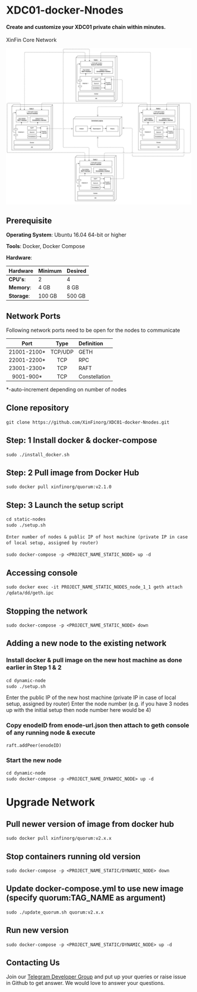 # XDC01-docker-Nnodes 
#### Create and customize your XDC01 private chain within minutes. 

XinFin Core Network

![XinFin Core Quorum Network][fig1]




## Prerequisite
**Operating System**: Ubuntu 16.04 64-bit or higher

**Tools**: Docker, Docker Compose

**Hardware**:

| Hardware | Minimum | Desired |
|:------- |:-------- |:---------|
| **CPU's**: | 2 |  4 |
| **Memory**: | 4 GB |  8 GB |
| **Storage**: | 100 GB |  500 GB |

## Network Ports

Following network ports need to be open for the nodes to communicate

| Port | Type | Definition |
|:------:|:-----:|:---------- |
|21001-2100*| TCP/UDP | GETH |
|22001-2200*| TCP | RPC |
|23001-2300*| TCP | RAFT |
|9001-900*| TCP | Constellation |

*-auto-increment depending on number of nodes

## Clone repository
    git clone https://github.com/XinFinorg/XDC01-docker-Nnodes.git    
   
## Step: 1 Install docker & docker-compose
    sudo ./install_docker.sh

## Step: 2 Pull image from Docker Hub
    sudo docker pull xinfinorg/quorum:v2.1.0

## Step: 3 Launch the setup script

    cd static-nodes 
    sudo ./setup.sh

    Enter number of nodes & public IP of host machine (private IP in case of local setup, assigned by router)

    sudo docker-compose -p <PROJECT_NAME_STATIC_NODE> up -d

## Accessing console

    sudo docker exec -it PROJECT_NAME_STATIC_NODES_node_1_1 geth attach /qdata/dd/geth.ipc
    
## Stopping the network

    sudo docker-compose -p <PROJECT_NAME_STATIC_NODE> down


## Adding a new node to the existing network

### Install docker & pull image on the new host machine as done earlier in Step 1 & 2

    cd dynamic-node
    sudo ./setup.sh
    
   Enter the public IP of the new host machine (private IP in case of local setup, assigned by router)
   Enter the node number (e.g. if you have 3 nodes up with the initial setup then node number here would be 4)
    
### Copy enodeID from enode-url.json then attach to geth console of any running node & execute
    
    raft.addPeer(enodeID)

### Start the new node
    cd dynamic-node
    sudo docker-compose -p <PROJECT_NAME_DYNAMIC_NODE> up -d
    
# Upgrade Network

## Pull newer version of image from docker hub
    sudo docker pull xinfinorg/quorum:v2.x.x

## Stop containers running old version
    sudo docker-compose -p <PROJECT_NAME_STATIC/DYNAMIC_NODE> down
    
## Update docker-compose.yml to use new image (specify quorum:TAG_NAME as argument)
    sudo ./update_quorum.sh quorum:v2.x.x
  
## Run new version     
    sudo docker-compose -p <PROJECT_NAME_STATIC/DYNAMIC_NODE> up -d

## Contacting Us

Join our [Telegram Developer Group](https://t.me/XinFinDevelopers) and put up your queries or raise issue in Github to get answer. We would love to answer your questions.



[fig1]: /docs/CoreQuorumNetwork.jpg "XinFin Core Quorum Network"
